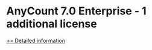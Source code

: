 # AnyCount 7.0 Enterprise - 1 additional license
[>> Detailed information](https://secure.shareit.com/shareit/product.html?productid=300340533&affiliateid=200057808)